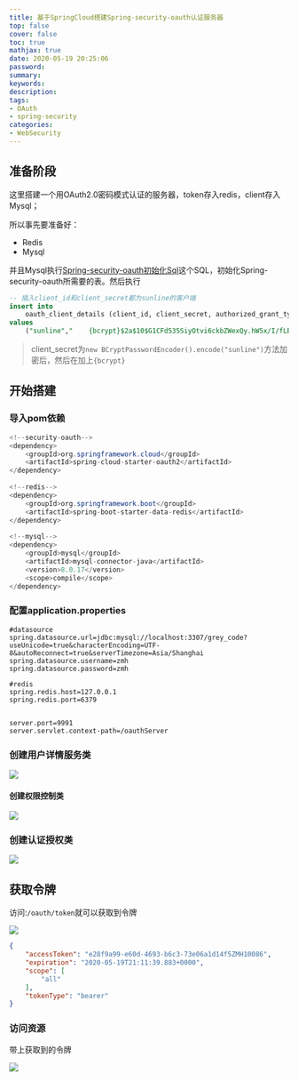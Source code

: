 ```yaml
---
title: 基于SpringCloud搭建Spring-security-oauth认证服务器
top: false
cover: false
toc: true
mathjax: true
date: 2020-05-19 20:25:06
password:
summary:
keywords:
description:
tags:
- OAuth
- spring-security
categories:
- WebSecurity
---
```






## 准备阶段

这里搭建一个用OAuth2.0密码模式认证的服务器，token存入redis，client存入Mysql；

所以事先要准备好：

- Redis
- Mysql

并且Mysql执行[Spring-security-oauth初始化Sql](https://github.com/spring-projects/spring-security-oauth/blob/master/spring-security-oauth2/src/test/resources/schema.sql)这个SQL，初始化Spring-security-oauth所需要的表。然后执行

```sql
-- 插入client_id和client_secret都为sunline的客户端
insert into 
	oauth_client_details (client_id, client_secret, authorized_grant_types , autoapprove)
values 
	("sunline","	{bcrypt}$2a$10$G1CFd535SiyOtvi6ckbZWexQy.hW5x/I/fLBPiW/E4UmctCfKYbgG","password","true");
```

> client_secret为`new BCryptPasswordEncoder().encode("sunline")`方法加密后，然后在加上`{bcrypt}`



## 开始搭建



### 导入pom依赖

```java
<!--security-oauth-->
<dependency>
    <groupId>org.springframework.cloud</groupId>
    <artifactId>spring-cloud-starter-oauth2</artifactId>
</dependency>
    
<!--redis-->
<dependency>
    <groupId>org.springframework.boot</groupId>
    <artifactId>spring-boot-starter-data-redis</artifactId>
</dependency>
    
<!--mysql-->
<dependency>
    <groupId>mysql</groupId>
    <artifactId>mysql-connector-java</artifactId>
    <version>8.0.17</version>
    <scope>compile</scope>
</dependency>
```



### 配置application.properties

```properties
#datasource
spring.datasource.url=jdbc:mysql://localhost:3307/grey_code?useUnicode=true&characterEncoding=UTF-8&autoReconnect=true&serverTimezone=Asia/Shanghai
spring.datasource.username=zmh
spring.datasource.password=zmh

#redis
spring.redis.host=127.0.0.1
spring.redis.port=6379


server.port=9991
server.servlet.context-path=/oauthServer
```



### 创建用户详情服务类

![](http://cdn.mjava.top/blog/20200519194059.png)

#### 创建权限控制类

![](http://cdn.mjava.top/blog/20200519194128.png)

### 创建认证授权类

![](http://cdn.mjava.top/blog/20200519194207.png)

## 获取令牌

访问:`/oauth/token`就可以获取到令牌

![](http://cdn.mjava.top/blog/20200519194446.png)

```json
{
    "accessToken": "e28f9a99-e60d-4693-b6c3-73e06a1d14f5ZMH10086",
    "expiration": "2020-05-19T21:11:39.883+0000",
    "scope": [
        "all"
    ],
    "tokenType": "bearer"
}
```



### 访问资源

带上获取到的令牌

![](http://cdn.mjava.top/blog/20200519194803.png)